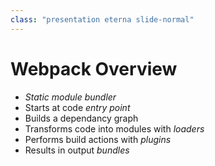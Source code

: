 ```yaml
---
class: "presentation eterna slide-normal"
---
```


# Webpack Overview
* *Static module bundler*
* Starts at code *entry point*
* Builds a dependancy graph
* Transforms code into modules with *loaders*
* Performs build actions with *plugins*
* Results in output *bundles*
